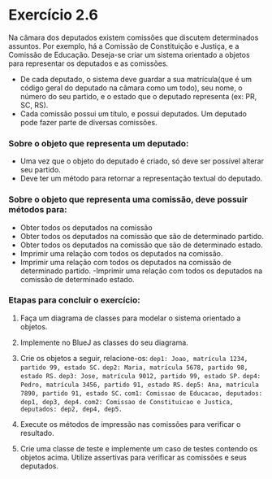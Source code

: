 # Exercício 2.6

Na câmara dos deputados existem comissôes que discutem determinados assuntos. Por exemplo, há a Comissão de Constituição e Justiça, e a Comissão de Educação. Deseja-se
criar um sistema orientado a objetos para representar os deputados e as comissões.
 - De cada deputado, o sistema deve guardar a sua matrícula(que é um código geral do deputado na câmara como um todo), seu nome, o número do seu partido, e o estado que o deputado representa (ex: PR, SC, RS).
 - Cada comissão possui um título, e possui deputados. Um deputado pode fazer parte de diversas comissões.
 
 ### Sobre o objeto que representa um deputado:
 - Uma vez que o objeto do deputado é criado, só deve ser possível alterar seu partido.
 - Deve ter um método para retornar a representação textual do deputado.
 
### Sobre o objeto que representa uma comissão, deve possuir métodos para:
 - Obter todos os deputados na comissão
 - Obter todos os deputados na comissão que são de determinado partido.
 - Obter todos os deputados na comissão que são de determinado estado.
 - Imprimir uma relação com todos os deputados na comissão.
 - Imprimir uma relação com todos os deputados na comissão de determinado partido.
 -Imprimir uma relação com todos os deputados na comissão de determinado estado.

### Etapas para concluir o exercício:
1. Faça um diagrama de classes para modelar o sistema orientado a objetos.
2. Implemente no BlueJ as classes do seu diagrama.
3. Crie os objetos a seguir, relacione-os:
```dep1: Joao, matrícula 1234, partido 99, estado SC.```
```dep2: Maria, matrícula 5678, partido 98, estado RS.```
```dep3: Jose, matrícula 9012, partido 99, estado SP.```
```dep4: Pedro, matrícula 3456, partido 91, estado RS.```
```dep5: Ana, matrícula 7890, partido 91, estado SC.```
```com1: Comissao de Educacao, deputados: dep1, dep3, dep4.```
```com2: Comissao de Constituicao e Justica, deputados: dep2, dep4, dep5.```

4. Execute os métodos de impressão nas comissões para verificar o resultado.
5. Crie uma classe de teste e implemente um caso de testes contendo os objetos acima.
Utilize assertivas para verificar as comissões e seus deputados.

